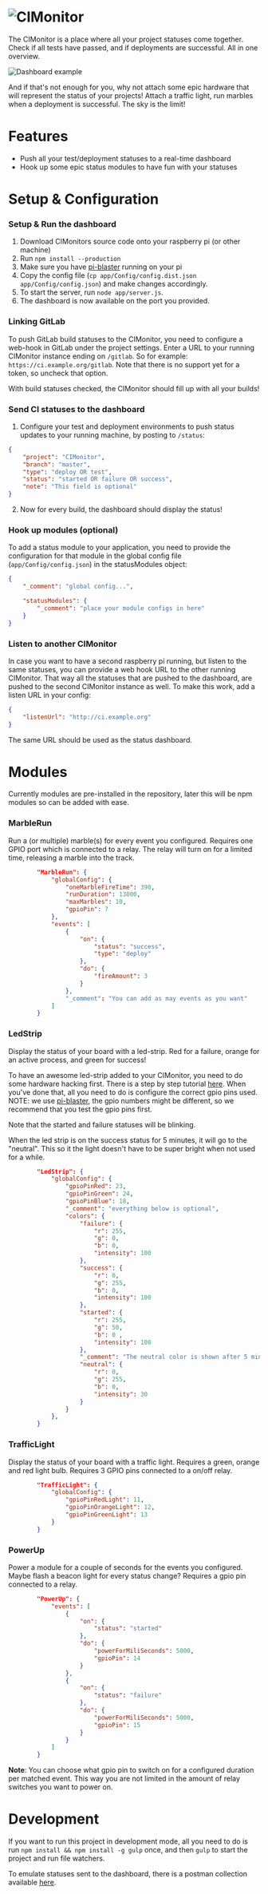 ![CIMonitor](https://cloud.githubusercontent.com/assets/6495166/14582332/071b3286-0402-11e6-9104-144f5e150189.png)
===

The CIMonitor is a place where all your project statuses come together.
Check if all tests have passed, and if deployments are successful. All
in one overview.

![Dashboard example](https://cloud.githubusercontent.com/assets/6495166/26514898/7aa0c6e6-4275-11e7-8c52-5a9f4e6079c3.png)


And if that's not enough for you, why not attach some epic hardware
that will represent the status of your projects! Attach a traffic
light, run marbles when a deployment is successful. The sky is the
limit!

# Features

* Push all your test/deployment statuses to a real-time dashboard
* Hook up some epic status modules to have fun with your statuses

# Setup & Configuration

### Setup & Run the dashboard

1. Download CIMonitors source code onto your raspberry pi (or other
   machine)
1. Run `npm install --production`
1. Make sure you have [pi-blaster](https://github.com/sarfata/pi-blaster) running on your pi
1. Copy the config file (`cp app/Config/config.dist.json
    app/Config/config.json`) and make changes accordingly.
1. To start the server, run `node app/server.js`.
1. The dashboard is now available on the port you provided.

### Linking GitLab

To push GitLab build statuses to the CIMonitor, you need to configure a web-hook in GitLab under the project settings.
Enter a URL to your running CIMonitor instance ending on `/gitlab`. So for example: `https://ci.example.org/gitlab`.
Note that there is no support yet for a token, so uncheck that option.

With build statuses checked, the CIMonitor should fill up with all your builds!

### Send CI statuses to the dashboard

1. Configure your test and deployment environments to push status
   updates to your running machine, by posting to `/status`:
```json
{
    "project": "CIMonitor",
    "branch": "master",
    "type": "deploy OR test",
    "status": "started OR failure OR success",
    "note": "This field is optional"
}
```
2. Now for every build, the dashboard should display the status!

### Hook up modules (optional)

To add a status module to your application, you need to provide the
configuration for that module in the global config file
(`app/Config/config.json`) in the statusModules object:

```json
{
    "_comment": "global config...",

    "statusModules": {
        "_comment": "place your module configs in here"
    }
}
```

### Listen to another CIMonitor

In case you want to have a second raspberry pi running, but listen to the same statuses, you can provide a web hook
URL to the other running CIMonitor. That way all the statuses that are pushed to the dashboard, are pushed to the
second CIMonitor instance as well. To make this work, add a listen URL in your config:

```json
{
    "listenUrl": "http://ci.example.org"
}
```

The same URL should be used as the status dashboard.

# Modules

Currently modules are pre-installed in the repository, later this will be npm modules so can be added with ease.

### MarbleRun

Run a (or multiple) marble(s) for every event you configured. Requires one GPIO port which is connected to a relay.
The relay will turn on for a limited time, releasing a marble into the track.

```json
        "MarbleRun": {
            "globalConfig": {
                "oneMarbleFireTime": 390,
                "runDuration": 13000,
                "maxMarbles": 10,
                "gpioPin": 7
            },
            "events": [
                {
                    "on": {
                        "status": "success",
                        "type": "deploy"
                    },
                    "do": {
                        "fireAmount": 3
                    }
                },
                "_comment": "You can add as may events as you want"
            ]
        }
```

### LedStrip

Display the status of your board with a led-strip. Red for a failure, orange for an active process, and green for
success!

To have an awesome led-strip added to your CIMonitor, you need to do some hardware hacking first. There is a step
by step tutorial [here](http://popoklopsi.github.io/RaspberryPi-LedStrip/#!/). When you've done that, all you need
to do is configure the correct gpio pins used. NOTE: we use [pi-blaster](https://github.com/sarfata/pi-blaster),
the gpio numbers might be different, so we recommend that you test the gpio pins first.

Note that the started and failure statuses will be blinking.

When the led strip is on the success status for 5 minutes,
it will go to the "neutral". This so it the light doesn't have to be super bright when not used for a while.

```json
        "LedStrip": {
            "globalConfig": {
                "gpioPinRed": 23,
                "gpioPinGreen": 24,
                "gpioPinBlue": 18,
                "_comment": "everything below is optional",
                "colors": {
                    "failure": {
                        "r": 255,
                        "g": 0,
                        "b": 0,
                        "intensity": 100
                    },
                    "success": {
                        "r": 0,
                        "g": 255,
                        "b": 0,
                        "intensity": 100
                    },
                    "started": {
                        "r": 255,
                        "g": 50,
                        "b": 0 ,
                        "intensity": 100
                    },
                    "_comment": "The neutral color is shown after 5 minutes of success",
                    "neutral": {
                        "r": 0,
                        "g": 255,
                        "b": 0,
                        "intensity": 30
                    }
                }
            },
        }
```

### TrafficLight

Display the status of your board with a traffic light. Requires a green, orange and red light bulb. Requires 3 GPIO
pins connected to a on/off relay.

```json
        "TrafficLight": {
            "globalConfig": {
                "gpioPinRedLight": 11,
                "gpioPinOrangeLight": 12,
                "gpioPinGreenLight": 13
            }
        }
```

### PowerUp

Power a module for a couple of seconds for the events you configured. Maybe flash a beacon light for every status
change? Requires a gpio pin connected to a relay.

```json
        "PowerUp": {
            "events": [
                {
                    "on": {
                        "status": "started"
                    },
                    "do": {
                        "powerForMiliSeconds": 5000,
                        "gpioPin": 14
                    }
                },
                {
                    "on": {
                        "status": "failure"
                    },
                    "do": {
                        "powerForMiliSeconds": 5000,
                        "gpioPin": 15
                    }
                }
            ]
        }
```

**Note**: You can choose what gpio pin to switch on for a configured duration per matched event. This way you are
not limited in the amount of relay switches you want to power on.

# Development

If you want to run this project in development mode, all you need to do
is run `npm install && npm install -g gulp` once, and then `gulp` to
start the project and run file watchers.

To emulate statuses sent to the dashboard, there is a postman collection
available [here](https://www.getpostman.com/collections/773cb5cad1199fd0149d).
